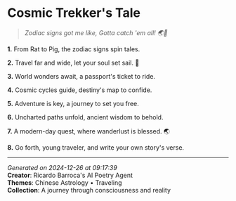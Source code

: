 # Cosmic Trekker's Tale

> *Zodiac signs got me like, Gotta catch 'em all! 🌏🤩*

**1.** From Rat to Pig, the zodiac signs spin tales.


**2.** Travel far and wide, let your soul set sail. 🌠


**3.** World wonders await, a passport's ticket to ride.


**4.** Cosmic cycles guide, destiny's map to confide.


**5.** Adventure is key, a journey to set you free.


**6.** Uncharted paths unfold, ancient wisdom to behold.


**7.** A modern-day quest, where wanderlust is blessed. 🌏


**8.** Go forth, young traveler, and write your own story's verse.



---

*Generated on 2024-12-26 at 09:17:39*  
**Creator**: Ricardo Barroca's AI Poetry Agent  
**Themes**: Chinese Astrology • Traveling  
**Collection**: A journey through consciousness and reality